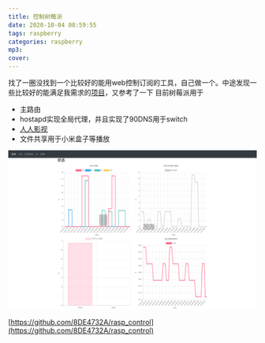 ```yaml
---
title: 控制树莓派
date: 2020-10-04 08:59:55
tags: raspberry
categories: raspberry
mp3:
cover:
---
```


找了一圈没找到一个比较好的能用web控制订阅的工具，自己做一个。中途发现一些比较好的能满足我需求的[项目](https://github.com/twotreesus/V2ray.FunPi)，又参考了一下
目前树莓派用于
* 主路由
* hostapd实现全局代理，并且实现了90DNS用于switch
* [人人影视](http://appdown.rrys.tv/rrshareweb_rpi.2.20.tar.gz)
* 文件共享用于小米盒子等播放

![](/assets/Screenshot_1.png)


[https://github.com/8DE4732A/rasp_control](https://github.com/8DE4732A/rasp_control)